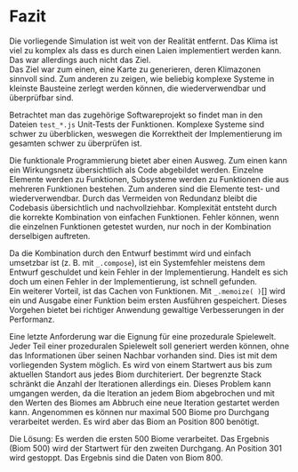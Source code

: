 # Fazit
Die vorliegende Simulation ist weit von der Realität entfernt. Das Klima ist viel zu komplex als dass es durch einen Laien implementiert werden kann. Das war allerdings auch nicht das Ziel. <br/>
Das Ziel war zum einen, eine Karte zu generieren, deren Klimazonen sinnvoll sind. Zum anderen zu zeigen, wie beliebig komplexe Systeme in kleinste Bausteine zerlegt werden können, die wiederverwendbar und überprüfbar sind.

Betrachtet man das zugehörige Softwareprojekt so findet man in den Dateien `test_*.js` Unit-Tests der Funktionen. Komplexe Systeme sind schwer zu überblicken, weswegen die Korrektheit der Implementierung im gesamten schwer zu überprüfen ist.

Die funktionale Programmierung bietet aber einen Ausweg.
Zum einen kann ein Wirkungsnetz übersichtlich als Code abgebildet werden. Einzelne Elemente werden zu Funktionen, Subsysteme werden zu Funktionen die aus mehreren Funktionen bestehen. Zum anderen sind die Elemente test- und wiederverwendbar. Durch das Vermeiden von Redundanz bleibt die Codebasis übersichtlich und nachvollziehbar. Komplexität entsteht durch die korrekte Kombination von einfachen Funktionen. Fehler können, wenn die einzelnen Funktionen getestet wurden, nur noch in der Kombination derselbigen auftreten. 

Da die Kombination durch den Entwurf bestimmt wird und einfach umsetzbar ist (z. B. mit `_.compose`), ist ein Systemfehler meistens dem Entwurf geschuldet und kein Fehler in der Implementierung. Handelt es sich doch um einen Fehler in der Implementierung, ist schnell gefunden.<br/>
Ein weiterer Vorteil, ist das Cachen von Funktionen. Mit `_.memoize( )`[] wird ein und Ausgabe einer Funktion beim ersten Ausführen gespeichert. Dieses Vorgehen bietet bei richtiger Anwendung gewaltige Verbesserungen in der Performanz.

Eine letzte Anforderung war die Eignung für eine prozedurale Spielewelt. Jeder Teil einer prozeduralen Spielewelt soll generiert werden können, ohne das Informationen über seinen Nachbar vorhanden sind. Dies ist mit dem vorliegenden System möglich. Es wird von einem Startwert aus bis zum aktuellen Standort aus jedes Biom durchiteriert. Der begrenzte Stack schränkt die Anzahl der Iterationen allerdings ein.
Dieses Problem kann umgangen werden, da die Iteration an jedem Biom abgebrochen und mit den Werten des Biomes am Abbruch eine neue Iteration gestartet werden kann.
Angenommen es können nur maximal 500 Biome pro Durchgang verarbeitet werden. Es wird aber das Biom an Position 800 benötigt. 

Die Lösung: Es werden die ersten 500 Biome verarbeitet. Das Ergebnis (Biom 500) wird der Startwert für den zweiten Durchgang. An Position 301 wird gestoppt. Das Ergebnis sind die Daten von Biom 800.